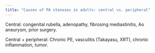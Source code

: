 ```yaml
---
title: "Causes of PA stenoses in adults: central vs. peripheral"
---
```

Central: congenital rubella, adenopathy, fibrosing mediastinitis, Ao aneurysm, prior surgery.

Central + peripheral: Chronic PE, vasculitis (Takayasu, XRT), chronic inflammation, tumor.

